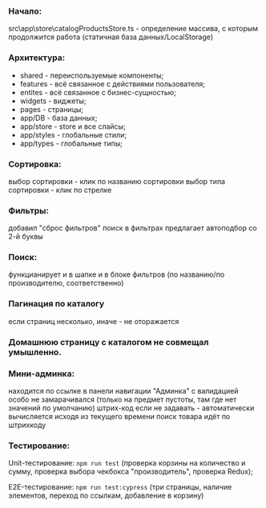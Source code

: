 ### Начало:

src\app\store\catalogProductsStore.ts - определение массива, с которым продолжится работа (статичная база данных/LocalStorage)

### Архитектура:

- shared - переиспользуемые компоненты;
- features - всё связанное с действиями пользователя;
- entites - всё связанное с бизнес-сущностью;
- widgets - виджеты;
- pages - страницы;
- app/DB - база данных;
- app/store - store и все слайсы;
- app/styles - глобальные стили;
- app/types - глобальные типы;

### Сортировка:

выбор сортировки - клик по названию сортировки
выбор типа сортировки - клик по стрелке

### Фильтры:

добавил "сброс фильтров"
поиск в фильтрах предлагает автоподбор со 2-й буквы

### Поиск:

функцианирует и в шапке и в блоке фильтров (по названию/по производителю, соответственно)

### Пагинация по каталогу

если страниц несколько, иначе - не оторажается

### Домашнюю страницу с каталогом не совмещал умышленно.

### Мини-админка:

находится по ссылке в панели навигации "Админка"
с валидацией особо не замарачивался (только на предмет пустоты, там где нет значений по умолчанию)
штрих-код если не задавать - автоматически вычисляется исходя из текущего времени
поиск товара идёт по штрихкоду

### Тестирование:

Unit-тестирование: `npm run test` (проверка корзины на количество и сумму, проверка выбора чекбокса "производитель", проверка Redux);

E2E-тестирование: `npm run test:cypress` (три страницы, наличие элементов, переход по ссылкам, добавление в корзину)
